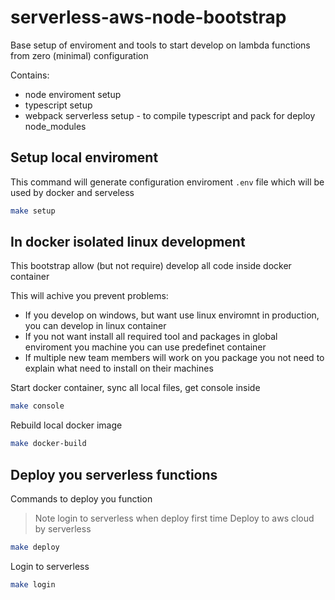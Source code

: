 # serverless-aws-node-bootstrap
Base setup of enviroment and tools to start develop on lambda functions from zero (minimal) configuration

Contains:
* node enviroment setup 
* typescript setup 
* webpack serverless setup - to compile typescript and pack for deploy node_modules 

## Setup local enviroment
This command will generate configuration enviroment `.env` file which will be used by docker and serveless

```bash
make setup
```

## In docker isolated linux development
This bootstrap allow (but not require) develop all code inside docker container

This will achive you prevent problems:
* If you develop on windows, but want use linux enviromnt in production, you can develop in linux container
* If you not want install all required tool and packages in global enviroment you machine you can use predefinet container
* If multiple new team members will work on you package you not need to explain what need to install on their machines

Start docker container, sync all local files, get console inside
```bash
make console
```

Rebuild local docker image
```bash
make docker-build
```

## Deploy you serverless functions
Commands to deploy you function

>Note login to serverless when deploy first time
Deploy to aws cloud by serverless 
```bash
make deploy
```

Login to serverless
```bash
make login
```
